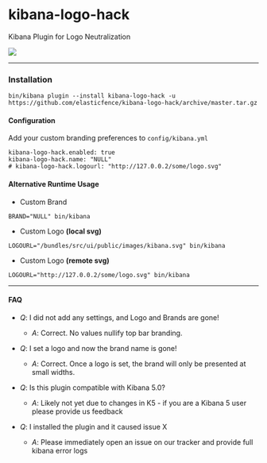 # kibana-logo-hack
Kibana Plugin for Logo Neutralization

<img src="http://i.imgur.com/61132PJ.png" />

--------

### Installation
```
bin/kibana plugin --install kibana-logo-hack -u https://github.com/elasticfence/kibana-logo-hack/archive/master.tar.gz
```

#### Configuration
Add your custom branding preferences to ```config/kibana.yml``` 
```
kibana-logo-hack.enabled: true
kibana-logo-hack.name: "NULL"
# kibana-logo-hack.logourl: "http://127.0.0.2/some/logo.svg"

```
#### Alternative Runtime Usage
* Custom Brand
```
BRAND="NULL" bin/kibana
```

* Custom Logo __(local svg)__
```
LOGOURL="/bundles/src/ui/public/images/kibana.svg" bin/kibana
```
* Custom Logo __(remote svg)__
```
LOGOURL="http://127.0.0.2/some/logo.svg" bin/kibana
```

--------

#### FAQ

* _Q_: I did not add any settings, and Logo and Brands are gone!
  * _A_: Correct. No values nullify top bar branding.  

* _Q_: I set a logo and now the brand name is gone!
  * _A_: Correct. Once a logo is set, the brand will only be presented at small widths. 

* _Q_: Is this plugin compatible with Kibana 5.0?
  * _A_: Likely not yet due to changes in K5 - if you are a Kibana 5 user please provide us feedback

* _Q_: I installed the plugin and it caused issue X
  * _A_: Please immediately open an issue on our tracker and provide full kibana error logs
